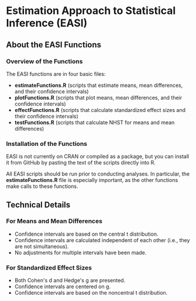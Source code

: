 # Estimation Approach to Statistical Inference (EASI)

## About the EASI Functions

### Overview of the Functions

The EASI functions are in four basic files:
- **estimateFunctions.R** (scripts that estimate means, mean differences, and their confidence intervals)
- **plotFunctions.R** (scripts that plot means, mean differences, and their confidence intervals)
- **effectFunctions.R** (scripts that calculate standardized effect sizes and their confidence intervals)
- **testFunctions.R** (scripts that calculate NHST for means and mean differences)

### Installation of the Functions

EASI is not currently on CRAN or compiled as a package, but you can install it from GitHub by pasting the text of the scripts directly into R.

All EASI scripts should be run prior to conducting analyses. In particular, the **estimateFunctions.R** file is especially important, as the other functions make calls to these functions.

## Technical Details

### For Means and Mean Differences

- Confidence intervals are based on the central t distribution.
- Confidence intervals are calculated independent of each other (i.e., they are not simultaneous).
- No adjustments for multiple intervals have been made.

### For Standardized Effect Sizes

- Both Cohen's d and Hedge's g are presented.
- Confidence intervals are centered on g.
- Confidence intervals are based on the noncentral t distribution.
